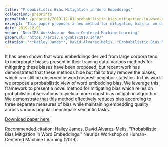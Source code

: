 ```yaml
---
title: "Probabilistic Bias Mitigation in Word Embeddings"
collection: preprints
permalink: /preprint/2019-12-01-probabilistic-bias-mitigation-in-word-embeddings
excerpt: 'This paper proposes a new method for mitigating bias in word embeddings that leverages the probabilistic nature of word embedding algorithms.'
date: 2019-12-01
venue: 'NeurIPS Workshop on Human-Centered Machine Learning'
paperurl: 'https://arxiv.org/abs/1910.14497'
citation: '**Hailey James**, David Alvarez-Melis. "Probabilistic Bias Mitigation in Word Embeddings." Neurips Workshop on Human-Centered Machine Learning (2019).'
---
```


It has been shown that word embeddings derived from large corpora tend to incorporate biases present in their training data. Various methods for mitigating these biases have been proposed, but recent work has demonstrated that these methods hide but fail to truly remove the biases, which can still be observed in word nearest-neighbor statistics. In this work we propose a probabilistic view of word embedding bias. We leverage this framework to present a novel method for mitigating bias which relies on probabilistic observations to yield a more robust bias mitigation algorithm. We demonstrate that this method effectively reduces bias according to three separate measures of bias while maintaining embedding quality across various popular benchmark semantic tasks.

[Download paper here](https://arxiv.org/pdf/1910.14497)

Recommended citation: Hailey James, David Alvarez-Melis. "Probabilistic Bias Mitigation in Word Embeddings." Neurips Workshop on Human-Centered Machine Learning (2019).
